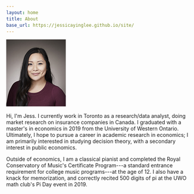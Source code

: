 ```yaml
---
layout: home
title: About
base_url: https://jessicayinglee.github.io/site/
---
```


![Professional headshot of Jess](assets/headshot-2018.jpg "Jess")

Hi, I'm Jess. I currently work in Toronto as a research/data analyst, doing market research on insurance companies in Canada. I graduated with a master's in economics in 2019 from the University of Western Ontario. Ultimately, I hope to pursue a career in academic research in economics; I am primarily interested in studying decision theory, with a secondary interest in public economics.

Outside of economics, I am a classical pianist and completed the Royal Conservatory of Music's Certificate Program---a standard entrance requirement for college music programs---at the age of 12. I also have a knack for memorization, and correctly recited 500 digits of pi at the UWO math club's Pi Day event in 2019. 
